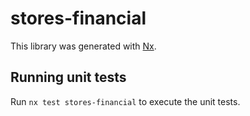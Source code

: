 # stores-financial

This library was generated with [Nx](https://nx.dev).

## Running unit tests

Run `nx test stores-financial` to execute the unit tests.
